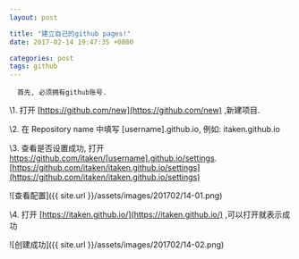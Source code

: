 ```yaml
---
layout: post

title: "建立自己的github pages!"
date: 2017-02-14 19:47:35 +0800

categories: post
tags: github
---
```


```
  首先, 必须拥有github账号.
```
\1. 打开 [https://github.com/new](https://github.com/new) ,新建项目.

\2. 在 Repository name 中填写 [username].github.io, 例如: itaken.github.io

\3. 查看是否设置成功, 打开 https://github.com/itaken/[username].github.io/settings.  [https://github.com/itaken/itaken.github.io/settings](https://github.com/itaken/itaken.github.io/settings)

![查看配置]({{ site.url }}/assets/images/201702/14-01.png)

\4. 打开 [https://itaken.github.io/](https://itaken.github.io/) ,可以打开就表示成功

![创建成功]({{ site.url }}/assets/images/201702/14-02.png)
